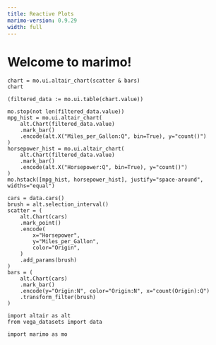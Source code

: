 ```yaml
---
title: Reactive Plots
marimo-version: 0.9.29
width: full
---
```


# Welcome to marimo!

```{.python.marimo}
chart = mo.ui.altair_chart(scatter & bars)
chart
```

```{.python.marimo}
(filtered_data := mo.ui.table(chart.value))
```

```{.python.marimo}
mo.stop(not len(filtered_data.value))
mpg_hist = mo.ui.altair_chart(
    alt.Chart(filtered_data.value)
    .mark_bar()
    .encode(alt.X("Miles_per_Gallon:Q", bin=True), y="count()")
)
horsepower_hist = mo.ui.altair_chart(
    alt.Chart(filtered_data.value)
    .mark_bar()
    .encode(alt.X("Horsepower:Q", bin=True), y="count()")
)
mo.hstack([mpg_hist, horsepower_hist], justify="space-around", widths="equal")
```

```{.python.marimo}
cars = data.cars()
brush = alt.selection_interval()
scatter = (
    alt.Chart(cars)
    .mark_point()
    .encode(
        x="Horsepower",
        y="Miles_per_Gallon",
        color="Origin",
    )
    .add_params(brush)
)
bars = (
    alt.Chart(cars)
    .mark_bar()
    .encode(y="Origin:N", color="Origin:N", x="count(Origin):Q")
    .transform_filter(brush)
)
```

```{.python.marimo}
import altair as alt
from vega_datasets import data
```

```{.python.marimo}
import marimo as mo
```